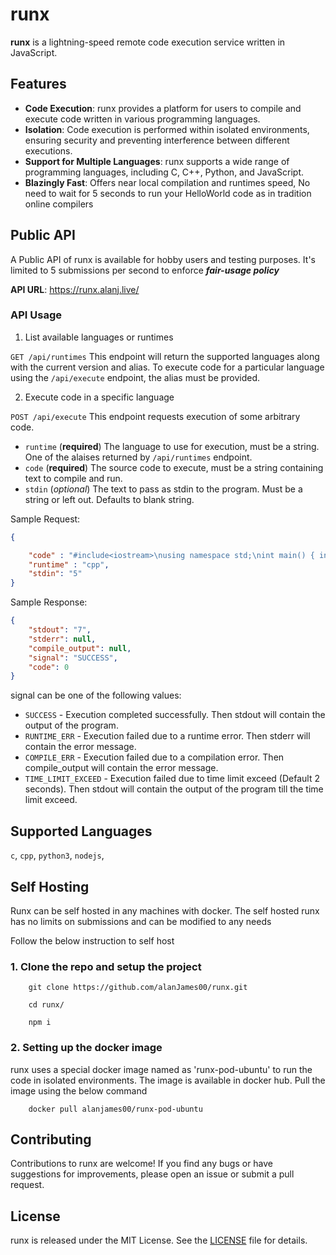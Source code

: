# runx

**runx** is a lightning-speed remote code execution service written in JavaScript.

## Features

- **Code Execution**: runx provides a platform for users to compile and execute code written in various programming languages.
- **Isolation**: Code execution is performed within isolated environments, ensuring security and preventing interference between different executions.
- **Support for Multiple Languages**: runx supports a wide range of programming languages, including C, C++, Python, and JavaScript.
- **Blazingly Fast**: Offers near local compilation and runtimes speed, No need to wait for 5 seconds to run your HelloWorld code as in tradition online compilers


## Public API
A Public API of runx is available for hobby users and testing purposes. It's limited to 5 submissions per second to enforce ***fair-usage policy***

**API URL**: https://runx.alanj.live/

### API Usage

1. List available languages or runtimes

`GET /api/runtimes`
This endpoint will return the supported languages along with the current version and alias. To execute
code for a particular language using the `/api/execute` endpoint, the alias must
be provided.

2. Execute code in a specific language

`POST /api/execute`
This endpoint requests execution of some arbitrary code.

-   `runtime` (**required**) The language to use for execution, must be a string. One of the alaises returned by `/api/runtimes` endpoint.
-   `code` (**required**) The source code to execute, must be a string containing text to compile and run.
-   `stdin` (_optional_) The text to pass as stdin to the program. Must be a string or left out. Defaults to blank string.

Sample Request:
```json
{

    "code" : "#include<iostream>\nusing namespace std;\nint main() { int a; cin>>a; cout<<(a+2); return 0; }",
    "runtime" : "cpp",
    "stdin": "5"
}
```

Sample Response:
```json
{
    "stdout": "7",
    "stderr": null,
    "compile_output": null,
    "signal": "SUCCESS",
    "code": 0
}
```

signal can be one of the following values:
-   `SUCCESS` - Execution completed successfully. Then stdout will contain the output of the program.
-   `RUNTIME_ERR` - Execution failed due to a runtime error. Then stderr will contain the error message.
-   `COMPILE_ERR` - Execution failed due to a compilation error. Then compile_output will contain the error message.
-   `TIME_LIMIT_EXCEED` - Execution failed due to time limit exceed (Default 2 seconds). Then stdout will contain the output of the program till the time limit exceed.

## Supported Languages
`c`,
`cpp`,
`python3`,
`nodejs`,



## Self Hosting
Runx can be self hosted in any machines with docker. The self hosted runx has no limits on submissions and can be modified to any needs

Follow the below instruction to self host

### 1. Clone the repo and setup the project
```
    git clone https://github.com/alanJames00/runx.git

    cd runx/
    
    npm i
```


### 2. Setting up the docker image 

runx uses a special docker image named as 'runx-pod-ubuntu' to run the code in isolated environments. The image is available in docker hub. Pull the image using the below command

```
    docker pull alanjames00/runx-pod-ubuntu
```

## Contributing

Contributions to runx are welcome! If you find any bugs or have suggestions for improvements, please open an issue or submit a pull request.

## License

runx is released under the MIT License. See the [LICENSE](LICENSE) file for details.

